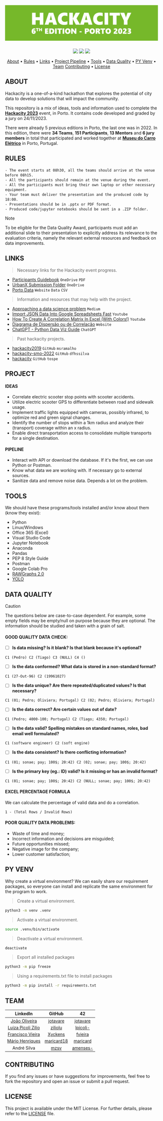 <h1 align="center">
  <img src="https://github.com/jotavare/hackacity-2023/blob/main/images/github_banner_hackacity_2023_v2.png">
</h1>

<p align="center">
	<img src="https://img.shields.io/badge/status-finished-success?color=%76B82A&style=flat-square" />
	<img src="https://img.shields.io/badge/place-finalists-success?color=%76B82A&style=flat-square" />
	<img src="https://img.shields.io/github/last-commit/jotavare/hackacity-2023?color=%76B82A&style=flat-square" />
</p>

<p align="center">
	<a href="#about">About</a> •
	<a href="#rules">Rules</a> •
	<a href="#links">Links</a> •
	<a href="#project-pipeline">Project Pipeline</a> •
	<a href="#tools">Tools</a> •
	<a href="#data-quality">Data Quality</a> •
	<a href="#py-venv">PY Venv</a> •
	<a href="#team">Team</a>
	<a href="#contributing">Contributing</a> •
	<a href="#license">License</a>
</p>

## ABOUT
Hackacity is a one-of-a-kind hackathon that explores the potential of city data to develop solutions that will impact the community.

This repository is a mix of ideas, tools and information used to complete the [**Hackacity 2023**](https://hackacity.eu/) event, in Porto. It contains code developed and graded by a jury on 24/11/2023.

There were already 5 previous editions in Porto, the last one was in 2022. In this edition, there were **34 Teams**, **151 Participants**, **13 Mentors** and **6 jury members** in total that participated and worked together at [**Museu do Carro Elétrico**](https://www.google.com/maps/place/Tram+Museum/@41.1488633,-8.6393806,16.64z/data=!4m6!3m5!1s0xd24650d6e5d4f6d:0xb0933e834cc8bbfc!8m2!3d41.1475668!4d-8.6329328!16s%2Fg%2F122vkwkb?entry=tts) in Porto, Portugal.

## RULES
```
- The event starts at 08h30, all the teams should arrive at the venue before 08h15.
- All the participants should remain at the venue during the event.
- All the participants must bring their own laptop or other necessary equipment.
- Your team must deliver the presentation and the produced code by 18:00.
- Presentations should be in .pptx or PDF format.
- Produced code/jupyter notebooks should be sent in a .ZIP folder.
```

> [!NOTE]
> To be eligible for the Data Quality Award, participants must add an additional slide to their presentation to explicitly address its relevance to the evaluation criteria, namely the relevant external resources and feedback on data improvements.

## LINKS
> Necessary links for the Hackacity event progress.
- [Participants Guidebook](https://associacaoportodigital-my.sharepoint.com/:b:/g/personal/hi_hackacity_eu/EY7GK5ZFBwpAltyD4pmRYpcBwJmdTI__xsyZYBA3f_IGJA?e=4%3a0wTYsD&fromShare=true&at=9) `OneDrive` `PDF`
- [UrbanX Submission Folder](https://associacaoportodigital-my.sharepoint.com/:f:/g/personal/hi_hackacity_eu/EiZ6lAvUYIdBoXyDW9GCVJkBai7SE1ZC2dC2v-UCqK2XoQ?e=5%3acZqJc3&fromShare=true&at=9) `OneDrive`
- [Porto Data](https://opendata.porto.digital) `Website` `Data` `CSV`

> Information and resources that may help with the project.
- [Approaching a data science problem](https://medium.com/@ochwada/approaching-a-data-science-problem-e7086c678989) `Medium`
- [Import JSON Data Into Google Spreadsheets Fast](https://youtu.be/AS2IR6We4bY?feature=shared) `Youtube`
- [How To Create A Correlation Matrix In Excel (With Colors!)](https://youtu.be/TkNt8KFm0LQ?si=ip4ZI9LCP4-uVGAy) `Youtube`
- [Diagrama de Dispersão ou de Correlação](https://blogdaqualidade.com.br/diagrama-de-dispersao-ou-de-correlacao) `Website`
- [ChatGPT - Python Data Viz Guide](https://chat.openai.com/share/0e5c0aa0-bd5c-4c58-b083-0558e6eb8382) `ChatGPT`

> Past hackacity projects.
- [hackacity2019](https://github.com/msramalho/hackacity2019) `GitHub` `msramalho`
- [hackacity-smo-2022](https://github.com/dfhssilva/hackacity-smo-2022) `GitHub` `dfhssilva`
- [hackacity](https://github.com/tospe/hackacity) `GitHub` `tospe`

## PROJECT
#### IDEAS
- Correlate electric scooter stop points with scooter accidents.
- Utilize electric scooter GPS to differentiate between road and sidewalk usage.
- Implement traffic lights equipped with cameras, possibly infrared, to optimize red and green signal changes.
- Identify the number of stops within a 1km radius and analyze their (transport) coverage within an x radius.
- Enable direct transportation access to consolidate multiple transports for a single destination.

#### PIPELINE
- Interact with API or download the database. If it's the first, we can use Python or Postman.
- Know what data we are working with. If necessary go to external sources.
- Sanitize data and remove noise data. Depends a lot on the problem.

## TOOLS
We should have these programs/tools installed and/or know about them (know they exist):
- Python
- Linux/Windows
- Office 365 (Excel)
- Visual Studio Code
- Jupyter Notebook
- Anaconda
- Pandas
- PEP 8 Style Guide
- Postman
- Google Colab Pro
- [RAWGraphs 2.0](https://app.rawgraphs.io)
- [YOLO](https://github.com/ultralytics/ultralytics)

## DATA QUALITY
> [!CAUTION]
> The questions below are case-to-case dependent. For example, some empty fields may be empty/null on purpose because they are optional. The information should be studied and taken with a grain of salt.
#### GOOD QUALITY DATA CHECK:
- [ ] **Is data missing? Is it blank? Is that blank because it's optional?**
```
C1 (Pedro) C2 (Tiago) C3 (NULL) C4 ()
```

- [ ] **Is the data conformed? What data is stored in a non-standard format?**
```
C1 (27-Out-96) C2 (19961027)
```

- [ ] **Is the data unique? Are there repeated/duplicated values? Is that necessary?**
```
C1 (01; Pedro; Oliviera; Portugal) C2 (02; Pedro; Oliviera; Portugal)
```

- [ ] **Is the data correct? Are certain values out of date?**
```
C1 (Pedro; 4000-100; Portugal) C2 (Tiago; 4350; Portugal)
```

- [ ] **Is the data valid? Spelling mistakes on standard names, roles, bad email well formulated?**
```
C1 (software engineer) C2 (soft engine)
```

- [ ] **Is the data consistent? Is there conflicting information?**
```
C1 (01; sonae; pay; 100$; 20:42) C2 (02; sonae; pay; 100$; 20:42)
```

- [ ] **Is the primary key (eg.: ID) valid? Is it missing or has an invalid format?**
```
C1 (01; sonae; pay; 100$; 20:42) C2 (NULL; sonae; pay; 100$; 20:42)
```

#### EXCEL PERCENTAGE FORMULA
We can calculate the percentage of valid data and do a correlation.
```
1 - (Total Rows / Invalid Rows)
```

#### POOR QUALITY DATA PROBLEMS:
- Waste of time and money;
- Incorrect information and decisions are misguided;
- Future opportunities missed;
- Negative image for the company;
- Lower customer satisfaction;

## PY VENV
Why create a virtual environment? We can easily share our requirement packages, so everyone can install and replicate the same environment for the program to work.
> Create a virtual environment.
```bash
python3 -m venv .venv
```

> Activate a virtual environment.
```bash
source .venv/bin/activate
```

> Deactivate a virtual environment.
```bash
deactivate
```

> Export all installed packages
```bash
python3 -m pip freeze
```

> Using a requirements.txt file to install packages
```bash
python3 -m pip install -r requirements.txt
```

## TEAM
| LinkedIn | GitHub | 42 |
| :--: | :--: | :--: |
| [João Oliveira](https://www.linkedin.com/in/joaoptoliveira/)			| [jotavare](https://github.com/jotavare)	| [jotavare](https://profile.intra.42.fr/users/jotavare)	|
| [Luiza Picoli Zilio](https://www.linkedin.com/in/luiza-zilio-4a7a14205/)	| [ziliolu](https://github.com/ziliolu)		| [lpicoli-](https://profile.intra.42.fr/users/lpicoli-)	|
| [Francisco Vieira](https://www.linkedin.com/in/fmotavieira/)			| [Xyckens](https://github.com/Xyckens)		| [fvieira](https://profile.intra.42.fr/users/fvieira)		|
| [Mário Henriques](https://www.linkedin.com/in/mario18/)			| [maricard18](https://github.com/maricard18)	| [maricard](https://profile.intra.42.fr/users/maricard)	|
| André Silva									| [mzsv](https://github.com/mzsv)		| [amenses-](https://profile.intra.42.fr/users/amenses-)	|

## CONTRIBUTING

If you find any issues or have suggestions for improvements, feel free to fork the repository and open an issue or submit a pull request.

## LICENSE

This project is available under the MIT License. For further details, please refer to the [LICENSE](https://github.com/jotavare/hackacity-2023/blob/main/LICENSE) file.
